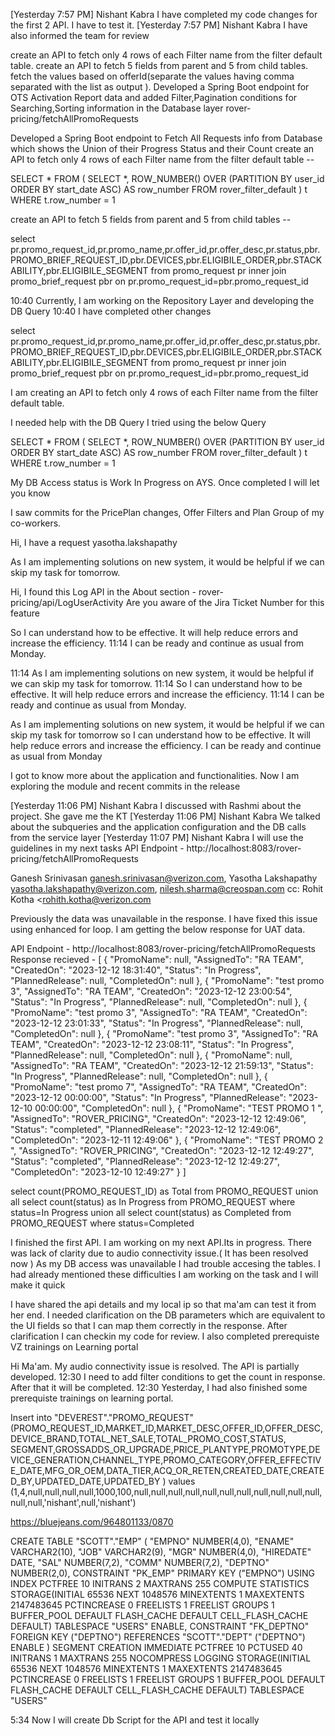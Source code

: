 [Yesterday 7:57 PM] Nishant Kabra
I have completed my code changes for the first 2 API. I have to test it. 
[Yesterday 7:57 PM] Nishant Kabra
I have also informed the team for review

create an API to fetch only 4 rows of each Filter name from the filter default table.
create an API to fetch 5 fields from parent and 5 from child tables.
 fetch the values based on offerId(separate the values having comma separated with the list<String> as output ).
Developed a Spring Boot endpoint for OTS Activation Report data  and added Filter,Pagination conditions for Searching,Sorting information in the Database layer
rover-pricing/fetchAllPromoRequests

Developed a Spring Boot endpoint to Fetch All Requests info from Database which shows the Union of their Progress Status and their Count
create an API to fetch only 4 rows of each Filter name from the filter default table --
 
SELECT * FROM ( SELECT *, ROW_NUMBER() OVER (PARTITION BY user_id ORDER BY start_date ASC) AS row_number FROM rover_filter_default ) t WHERE t.row_number = 1
 
create an API to fetch 5 fields from parent and 5 from child tables --
 
select pr.promo_request_id,pr.promo_name,pr.offer_id,pr.offer_desc,pr.status,pbr.PROMO_BRIEF_REQUEST_ID,pbr.DEVICES,pbr.ELIGIBILE_ORDER,pbr.STACKABILITY,pbr.ELIGIBILE_SEGMENT from promo_request pr inner join promo_brief_request pbr on pr.promo_request_id=pbr.promo_request_id

 
10:40
Currently, I am working on the Repository Layer and developing the DB Query
10:40
I have completed other changes


select pr.promo_request_id,pr.promo_name,pr.offer_id,pr.offer_desc,pr.status,pbr.PROMO_BRIEF_REQUEST_ID,pbr.DEVICES,pbr.ELIGIBILE_ORDER,pbr.STACKABILITY,pbr.ELIGIBILE_SEGMENT from promo_request pr inner join promo_brief_request pbr on 
pr.promo_request_id=pbr.promo_request_id

I am creating an API to fetch only 4 rows of each Filter name from the filter default table.

I needed help with the DB Query
 I tried using the below Query

SELECT *
FROM (
 SELECT
     *,
     ROW_NUMBER() OVER (PARTITION BY user_id
     ORDER BY start_date ASC) AS row_number
 FROM rover_filter_default
) t
WHERE t.row_number = 1






My DB Access status is Work In Progress on AYS. Once completed I will let you know

I saw commits for the PricePlan changes, Offer Filters and Plan Group of my co-workers.

Hi, I have a request
yasotha.lakshapathy

As I am implementing solutions on new system, it would be helpful if we can skip my task for tomorrow.


Hi, I found this Log API in the About section - rover-pricing/api/LogUserActivity
Are you aware of the Jira Ticket Number for this feature






So I can understand how to be effective. It will help reduce errors and increase the efficiency.
11:14
I can be ready and continue as usual from Monday.


11:14
As I am implementing solutions on new system, it would be helpful if we can skip my task for tomorrow.
11:14
So I can understand how to be effective. It will help reduce errors and increase the efficiency.
11:14
I can be ready and continue as usual from Monday.

As I am implementing solutions on new system, it would be helpful if we can skip my task for tomorrow so I can understand how to be effective. It will help reduce errors and increase the efficiency. I can be ready and continue as usual from Monday

 I got to know more about the application and functionalities.
Now I am exploring the module and recent commits in the release

[Yesterday 11:06 PM] Nishant Kabra
I discussed with Rashmi about the project. She gave me the KT
[Yesterday 11:06 PM] Nishant Kabra
We talked about the subqueries and the application configuration and the DB calls from the service layer
[Yesterday 11:07 PM] Nishant Kabra
I will use the guidelines in my next tasks
API Endpoint -
http://localhost:8083/rover-pricing/fetchAllPromoRequests

Ganesh Srinivasan <ganesh.srinivasan@verizon.com>,
Yasotha Lakshapathy <yasotha.lakshapathy@verizon.com>,
nilesh.sharma@creospan.com
cc:	Rohit Kotha <rohith.kotha@verizon.com

Previously the data was unavailable in the response. I have fixed this issue using enhanced for loop. I am getting the below response for UAT data.

API Endpoint -
http://localhost:8083/rover-pricing/fetchAllPromoRequests
Response recieved -
[
    {
        "PromoName": null,
        "AssignedTo": "RA TEAM",
        "CreatedOn": "2023-12-12 18:31:40",
        "Status": "In Progress",
        "PlannedRelease": null,
        "CompletedOn": null
    },
    {
        "PromoName": "test promo 3",
        "AssignedTo": "RA TEAM",
        "CreatedOn": "2023-12-12 23:00:54",
        "Status": "In Progress",
        "PlannedRelease": null,
        "CompletedOn": null
    },
    {
        "PromoName": "test promo 3",
        "AssignedTo": "RA TEAM",
        "CreatedOn": "2023-12-12 23:01:33",
        "Status": "In Progress",
        "PlannedRelease": null,
        "CompletedOn": null
    },
    {
        "PromoName": "test promo 3",
        "AssignedTo": "RA TEAM",
        "CreatedOn": "2023-12-12 23:08:11",
        "Status": "In Progress",
        "PlannedRelease": null,
        "CompletedOn": null
    },
    {
        "PromoName": null,
        "AssignedTo": "RA TEAM",
        "CreatedOn": "2023-12-12 21:59:13",
        "Status": "In Progress",
        "PlannedRelease": null,
        "CompletedOn": null
    },
    {
        "PromoName": "test promo 7",
        "AssignedTo": "RA TEAM",
        "CreatedOn": "2023-12-12 00:00:00",
        "Status": "In Progress",
        "PlannedRelease": "2023-12-10 00:00:00",
        "CompletedOn": null
    },
    {
        "PromoName": "TEST PROMO 1 ",
        "AssignedTo": "ROVER_PRICING",
        "CreatedOn": "2023-12-12 12:49:06",
        "Status": "completed",
        "PlannedRelease": "2023-12-12 12:49:06",
        "CompletedOn": "2023-12-11 12:49:06"
    },
    {
        "PromoName": "TEST PROMO 2 ",
        "AssignedTo": "ROVER_PRICING",
        "CreatedOn": "2023-12-12 12:49:27",
        "Status": "completed",
        "PlannedRelease": "2023-12-12 12:49:27",
        "CompletedOn": "2023-12-10 12:49:27"
    }
]

select count(PROMO_REQUEST_ID) as Total from PROMO_REQUEST union all select count(status) as In Progress from PROMO_REQUEST where status=In Progress union all select count(status) as Completed from PROMO_REQUEST where status=Completed

I finished the first API. I am working on my next API.Its in progress.
There was lack of clarity due to audio connectivity issue.( It has been resolved now ) As my DB access was unavailable I had trouble accesing the tables.  I had already mentioned these difficulties
 I am working on the task and I will make it quick

I have shared the api details and my local ip so that ma'am can test it from her end. I needed clarification on the DB parameters which are equivalent to the UI fields so that I can map them correctly in the response. After clarification I can checkin my code for review. I also completed prerequiste VZ trainings on Learning portal


Hi Ma'am. My audio connectivity issue is resolved. The API is partially developed.
12:30
I need to add filter conditions to get the count in response. After that it will be completed.
12:30
Yesterday, I had also finished some prerequiste trainings on learning portal.


Insert into "DEVEREST"."PROMO_REQUEST" (PROMO_REQUEST_ID,MARKET_ID,MARKET_DESC,OFFER_ID,OFFER_DESC,DEVICE_BRAND,TOTAL_NET_SALE,TOTAL_PROMO_COST,STATUS,
SEGMENT,GROSSADDS_OR_UPGRADE,PRICE_PLANTYPE,PROMOTYPE,DEVICE_GENERATION,CHANNEL_TYPE,PROMO_CATEGORY,OFFER_EFFECTIVE_DATE,MFG_OR_OEM,DATA_TIER,ACQ_OR_RETEN,CREATED_DATE,CREATED_BY,UPDATED_DATE,UPDATED_BY
) values (1,4,null,null,null,null,1000,100,null,null,null,null,null,null,null,null,null,null,null,null,null,'nishant',null,'nishant')

https://bluejeans.com/964801133/0870

CREATE TABLE "SCOTT"."EMP"
   (    "EMPNO" NUMBER(4,0),
        "ENAME" VARCHAR2(10),
        "JOB" VARCHAR2(9),
        "MGR" NUMBER(4,0),
        "HIREDATE" DATE,
        "SAL" NUMBER(7,2),
        "COMM" NUMBER(7,2),
        "DEPTNO" NUMBER(2,0),
         CONSTRAINT "PK_EMP" PRIMARY KEY ("EMPNO")
  USING INDEX PCTFREE 10 INITRANS 2 MAXTRANS 255 COMPUTE STATISTICS
  STORAGE(INITIAL 65536 NEXT 1048576 MINEXTENTS 1 MAXEXTENTS 2147483645
  PCTINCREASE 0 FREELISTS 1 FREELIST GROUPS 1
  BUFFER_POOL DEFAULT FLASH_CACHE DEFAULT CELL_FLASH_CACHE DEFAULT)
  TABLESPACE "USERS"  ENABLE,
         CONSTRAINT "FK_DEPTNO" FOREIGN KEY ("DEPTNO")
          REFERENCES "SCOTT"."DEPT" ("DEPTNO") ENABLE
   ) SEGMENT CREATION IMMEDIATE
  PCTFREE 10 PCTUSED 40 INITRANS 1 MAXTRANS 255
 NOCOMPRESS LOGGING
  STORAGE(INITIAL 65536 NEXT 1048576 MINEXTENTS 1 MAXEXTENTS 2147483645
  PCTINCREASE 0 FREELISTS 1 FREELIST GROUPS 1
  BUFFER_POOL DEFAULT FLASH_CACHE DEFAULT CELL_FLASH_CACHE DEFAULT)
  TABLESPACE "USERS"


5:34
Now I will create Db Script for the API and test it locally
